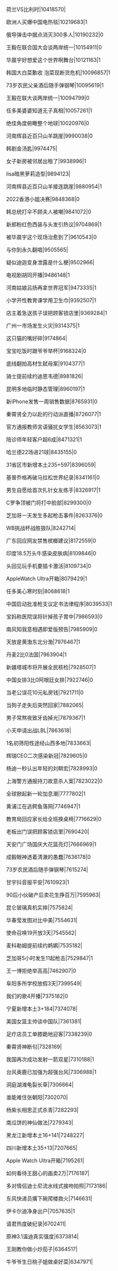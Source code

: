 荷兰VS比利时|10418570|

欧洲人买爆中国电热毯|10219683|1

俄导弹击中据点消灭300多人|10190232|0

王毅在联合国大会谈两岸统一|10154911|0

华晨宇好想爱这个世界啊舞台|10121163|1

韩国大白菜歉收 泡菜现断货危机|10096857|1

73岁农民父亲酒后随手弹钢琴|10095619|1

王毅在联大谈两岸统一|10094799|0

任多美婆婆知道无子真相|10057261|1

绝佳角度俯瞰整个地球|10020976|0

河南辉县近百只山羊跳崖|9990038|0

韩剧金汤匙|9974475|

女子新房被邻居出租了|9938996|1

lisa暗黑萝莉造型|9894123|

河南辉县近百只山羊接连跳崖|9880954|1

2022香港小姐决赛|9848368|0

韩总统打伞不顾夫人被嘲|9841072|0

新郎粉红色西装与头发引热议|9704869|1

被华晨宇这个现场治愈到了|9610543|0

与你到永久翻唱|9505565|

疑似迪迦变身泄露是什么梗|9502966|

电视剧胡同开播|9486148|1

河南姑娘吕扬再拿世界冠军|9473335|1

小学开性教育课学用卫生巾|9392507|1

店主着急送孩子误把顾客锁店里|9369284|1

广州一市场发生火灾|9314375|1

这只猫的嘴好碎|9174864|

宝宝吃饭时跟爷爷举杯|9168324|0

底线翻拍高材生弑母案|9104377|1

骑士提前续约迪恩韦德|8981826|

昆明多地临时静态管理|8960197|1

新iPhone发售一周销售数据|8765931|0

秦霄贤全力以赴的行动派直播|8726077|1

官方通报教师言语骚扰女学生|8563073|1

陪诊师年轻客户超6成|8471321|1

哈兰德22场进21球|8435155|0

31省区市新增本土235+597|8396059|

基普乔格再破马拉松世界纪录|8341161|0

男生自愿给首次扎针女友练手|8326917|1

C罗争顶被门将打中脸部|8299300|0

芝加哥一天发生多起枪击事件|8263376|0

WB挑战杯战胜狼队|8242714|

广东回应网友禁售槟榔建议|8172559|0

印度18.5万头牛感染皮肤病|8109846|0

头回见玩手机要插卡激活|8109734|0

AppleWatch Ultra开箱|8079429|1

任多美心寒时刻|8068618|1

中国启动批准枪支议定书法律程序|8039533|1

宝妈称医院误将针掉孩子胃中|7986593|0

南风知我意相遇即爱版预告|7985909|0

天放是黄渤东北分渤|7976467|1

丹麦2比0法国|7963904|1

新疆塔城市将开展全民核检|7928507|1

中国女排3比0阿根廷女排|7922746|0

当老公误花10元私房钱|7921711|0

当狗子走失后突然回家|7882065|

男子常熬夜致牙齿掉光|7879367|1

小天申请出战LBL|7863618|

1名初筛阳性途经山西多地|7833663|

辉瑞CEO二次感染新冠|7829605|0

杨迪一秒认出年轻的刘畊宏|7828993|0

上海警方通报持刀故意杀人案|7823022|0

全球掀起新一轮加息潮|7777802|1

黄浦江在逃鳄鱼落网|7746947|1

教育局回应家长给全班换桌椅|7716629|0

老板出门误把顾客锁店里|7690420|

天安门广场国庆大花篮亮灯|7666969|1

成毅眼神透着清澈的愚蠢|7636178|0

73岁农民酒后随手弹钢琴|7615274|

甘宇抖音报平安|7610923|1

90后小伙破产后卖花生挣百万|7595963|

昆仑玻璃真机实摔|7575824|

华春莹发图对比中美|7554631|

使命召唤19开放3天|7545562|

麦科勒姆提前续约鹈鹕|7535182|

芝加哥5小时发生11起枪击|7529847|1

王一博拒绝举高高|7462907|0

阜阳多所学校放假3天|7399549|

我们的歌4开播|7375182|0

宁夏新增本土3+184|7374078|

美国女篮主帅谈中国队|7361381|

足疗店员工单膝跪地迎客|7338239|0

秦霄贤神断句|7328169|

我国再次成功发射一箭双星|7310188|1

台风奥鹿已加强为超强台风|7306988|1

洞庭湖滩龟裂长草|7306664|

谁能难住张朝阳|7302070|

杨紫长相思正式杀青|7282293|

南瓜饼的神仙做法|7279343|

黑龙江新增本土16+141|7248227|

四川新增本土35+13|7207665|

Apple Watch Ultra开箱|7195261|

如何看待王甜心的画卖2万|7176187|

多对情侣迪士尼流水线式接吻拍照|7173186|

东风快递员撂下碗爬楼救火|7146631|

伊卡尔迪净身出户|7057635|1

请君热度破纪录|6702411|

原神3.1温迪真实强度|6373814|

王刚教你做小炒茄子|6364517|

牛爷爷生日桃子姐做桌好菜|6347971|

